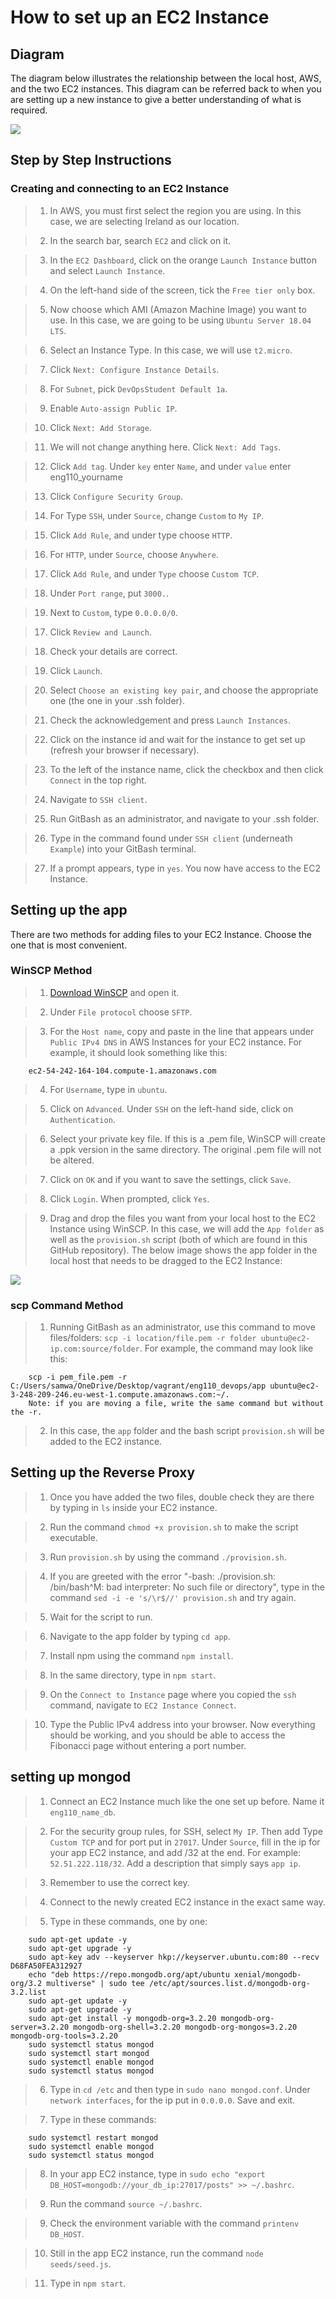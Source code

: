 # How to set up an EC2 Instance

## Diagram 

The diagram below illustrates the relationship between the local host, AWS, and the two EC2 instances. This diagram can be referred back to when you are setting up a new instance to give a better understanding of what is required.

![](https://i.imgur.com/1aYRWHR.png)

## Step by Step Instructions

### Creating and connecting to an EC2 Instance

> 1. In AWS, you must first select the region you are using. In this case, we are selecting Ireland as our location. 

> 2. In the search bar, search `EC2` and click on it.

> 3. In the `EC2 Dashboard`, click on the orange `Launch Instance` button and select `Launch Instance`.

> 4. On the left-hand side of the screen, tick the `Free tier only` box.

> 5. Now choose which AMI (Amazon Machine Image) you want to use. In this case, we are going to be using `Ubuntu Server 18.04 LTS`. 

> 6. Select an Instance Type. In this case, we will use `t2.micro`. 

> 7. Click `Next: Configure Instance Details`.

> 8. For `Subnet`, pick `DevOpsStudent Default 1a`.

> 9. Enable `Auto-assign Public IP`.

> 10. Click `Next: Add Storage`.

> 11. We will not change anything here. Click `Next: Add Tags`. 

> 12. Click `Add tag`. Under `key` enter `Name`, and under `value` enter eng110_yourname

> 13. Click `Configure Security Group`.

> 14. For Type `SSH`, under `Source`, change `Custom` to `My IP`.

> 15. Click `Add Rule`, and under type choose `HTTP`.

> 16. For `HTTP`, under `Source`, choose `Anywhere`.

> 17. Click `Add Rule`, and under `Type` choose `Custom TCP`.

> 18. Under `Port range`, put `3000.`.

> 19. Next to `Custom`, type `0.0.0.0/0`.

> 17. Click `Review and Launch`.

> 18. Check your details are correct.

> 19. Click `Launch`.

> 20. Select `Choose an existing key pair`, and choose the appropriate one (the one in your .ssh folder).

> 21. Check the acknowledgement and press `Launch Instances`.

> 22. Click on the instance id and wait for the instance to get set up (refresh your browser if necessary).

> 23. To the left of the instance name, click the checkbox and then click `Connect` in the top right.

> 24. Navigate to `SSH client`.

> 25. Run GitBash as an administrator, and navigate to your .ssh folder.

> 26. Type in the command found under `SSH client` (underneath `Example`) into your GitBash terminal.  

> 27. If a prompt appears, type in `yes`. You now have access to the EC2 Instance.

## Setting up the app

There are two methods for adding files to your EC2 Instance. Choose the one that is most convenient.

### WinSCP Method

> 1. [Download WinSCP](https://winscp.net/eng/download.php) and open it.

> 2. Under `File protocol` choose `SFTP`.

> 3. For the `Host name`, copy and paste in the line that appears under `Public IPv4 DNS` in AWS Instances for your EC2 instance. For example, it should look something like this:

        ec2-54-242-164-104.compute-1.amazonaws.com	

> 4. For `Username`, type in `ubuntu`. 

> 5. Click on `Advanced`. Under `SSH` on the left-hand side, click on `Authentication`. 

> 6. Select your private key file. If this is a .pem file, WinSCP will create a .ppk version in the same directory. The original .pem file will not be altered.

> 7. Click on `OK` and if you want to save the settings, click `Save`.

> 8. Click `Login`. When prompted, click `Yes`.

> 9. Drag and drop the files you want from your local host to the EC2 Instance using WinSCP. In this case, we will add the `App folder` as well as the `provision.sh` script (both of which are found in this GitHub repository). The below image shows the app folder in the local host that needs to be dragged to the EC2 Instance:

![](https://i.imgur.com/UpXKesN.png)

### scp Command Method

> 1. Running GitBash as an administrator, use this command to move files/folders: `scp -i location/file.pem -r folder ubuntu@ec2-ip.com:source/folder`. For example, the command may look like this:

        scp -i pem_file.pem -r C:/Users/samwa/OneDrive/Desktop/vagrant/eng110_devops/app ubuntu@ec2-3-248-209-246.eu-west-1.compute.amazonaws.com:~/.
        Note: if you are moving a file, write the same command but without the -r. 

> 2. In this case, the `app` folder and the bash script `provision.sh` will be added to the EC2 instance.

## Setting up the Reverse Proxy

> 1. Once you have added the two files, double check they are there by typing in `ls` inside your EC2 instance. 

> 2. Run the command `chmod +x provision.sh` to make the script executable.

> 3. Run `provision.sh` by using the command `./provision.sh`.

> 4. If you are greeted with the error "-bash: ./provision.sh: /bin/bash^M: bad interpreter: No such file or directory", type in the command `sed -i -e 's/\r$//' provision.sh` and try again.

> 5. Wait for the script to run. 

> 6. Navigate to the app folder by typing `cd app`.

> 7. Install npm using the command `npm install`.

> 8. In the same directory, type in `npm start`.

> 9. On the `Connect to Instance` page where you copied the `ssh` command, navigate to `EC2 Instance Connect`.

> 10. Type the Public IPv4 address into your browser. Now everything should be working, and you should be able to access the Fibonacci page without entering a port number. 

## setting up mongod

> 1. Connect an EC2 Instance much like the one set up before. Name it `eng110_name_db`.


> 2. For the security group rules, for SSH, select `My IP`. Then add Type `Custom TCP` and for port put in `27017`. Under `Source`, fill in the ip for your app EC2 instance, and add /32 at the end. For example: `52.51.222.118/32`. Add a description that simply says `app ip`.

> 3. Remember to use the correct key.

> 4. Connect to the newly created EC2 instance in the exact same way.

> 5. Type in these commands, one by one:

        sudo apt-get update -y
        sudo apt-get upgrade -y
        sudo apt-key adv --keyserver hkp://keyserver.ubuntu.com:80 --recv D68FA50FEA312927
        echo "deb https://repo.mongodb.org/apt/ubuntu xenial/mongodb-org/3.2 multiverse" | sudo tee /etc/apt/sources.list.d/mongodb-org-3.2.list
        sudo apt-get update -y
        sudo apt-get upgrade -y
        sudo apt-get install -y mongodb-org=3.2.20 mongodb-org-server=3.2.20 mongodb-org-shell=3.2.20 mongodb-org-mongos=3.2.20 mongodb-org-tools=3.2.20
        sudo systemctl status mongod
        sudo systemctl start mongod
        sudo systemctl enable mongod
        sudo systemctl status mongod

> 6. Type in `cd /etc` and then type in `sudo nano mongod.conf`. Under `network interfaces`, for the ip put in `0.0.0.0`. Save and exit.

> 7. Type in these commands:

        sudo systemctl restart mongod
        sudo systemctl enable mongod
        sudo systemctl status mongod

> 8. In your app EC2 instance, type in `sudo echo "export DB_HOST=mongodb://your_db_ip:27017/posts" >> ~/.bashrc`. 

> 9. Run the command `source ~/.bashrc`.

> 9. Check the environment variable with the command `printenv DB_HOST`.

> 10. Still in the app EC2 instance, run the command `node seeds/seed.js`. 

> 11. Type in `npm start`. 

